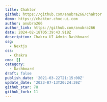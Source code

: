 ```yaml
---
title: Chaktor
github: https://github.com/anubra266/chaktor
demo: https://chaktor.choc-ui.com
author: anubra266
author_link: https://github.com/anubra266
date: 2024-02-18T05:39:43.918Z
description: Chakra UI Admin Dashboard
ssg:
  - Nextjs
css:
  - Chakra
cms: []
category:
  - Dashboard
draft: false
publish_date: '2021-03-22T21:15:00Z'
update_date: '2023-07-13T20:24:39Z'
github_star: 78
github_fork: 11
---
```

